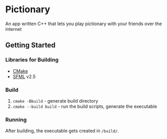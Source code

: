 # Pictionary

An app written C++ that lets you play pictionary with your friends over the
internet

## Getting Started

### Libraries for Building

- [CMake](https://cmake.org/install/)
- [SFML](https://www.sfml-dev.org/download/sfml/2.5.1/) v2.5

### Build

1. `cmake -Bbuild` - generate build directory
2. `cmake --build build` - run the build scripts, generate the executable

### Running

After building, the executable gets created in `/build/`.
